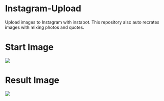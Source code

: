 # Instagram-Upload
Upload images to Instagram with instabot. This repository also auto recrates images with mixing photos and quotes.

# Start Image
![](https://github.com/CasperKristiansson/Instagram-Upload/blob/master/Images/Part-1.jpg)

# Result Image
![](https://github.com/CasperKristiansson/Instagram-Upload/blob/master/Images/Part-3.jpg)
